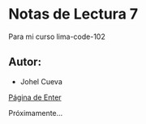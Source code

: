 # Notas de Lectura 7
Para mi curso lima-code-102

## Autor:
- Johel Cueva

[Página de Enter](www.enter.edu.pe)

Próximamente...